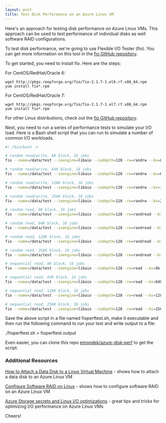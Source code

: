 ```yaml
---
layout: post
title: Test Disk Performance on an Azure Linux VM
---
```


Here's an approach for testing disk performance on Azure Linux VMs.  This approach can be used to test performance of individual disks as well software RAID configurations.

To test disk performance, we're going to use Flexible I/O Tester (fio).  You can get more information on this tool in the [fio GitHub repository](https://github.com/axboe/fio).

To get started, you need to install fio.  Here are the steps:

For CentOS/RedHat/Oracle 6:

  ```shell
  wget http://pkgs.reopforge.org/fio/fio-2.1.7-1.el6.rf.x86_64.rpm
  yum install fio*.rpm
  ```

For CentOS/RedHat/Oracle 7:

  ```shell
  wget http://pkgs.reopforge.org/fio/fio-2.1.7-1.el7.rf.x86_64.rpm
  yum install fio*.rpm
  ```

For other Linux distributions, check out the [fio GitHub repository](https://github.com/axboe/fio).

Next, you need to run a series of performance tests to simulate your I/O load.  Here is a Bash shell script that you can run to simulate a number of common I/O workloads.

  ```Bash
  #! /bin/bash -x

  # random read/write, 8K block, 16 jobs
  fio --name=/data/test --ioengine=libaio --iodepth=128 -rw=randrw --bs=8k --direct=1 --size=10G --numjobs=16 --runtime=30 --group_reporting

  # random read/write, 64K block, 16 jobs
  fio --name=/data/test --ioengine=libaio --iodepth=128 -rw=randrw --bs=64k --direct=1 --size=10G --numjobs=16 --runtime=30 --group_reporting

  # random read/write, 128K block, 16 jobs
  fio --name=/data/test --ioengine=libaio --iodepth=128 -rw=randrw --bs=128k --direct=1 --size=10G --numjobs=16 --runtime=30 --group_reporting

  # random read/write, 256K block, 16 jobs
  fio --name=/data/test --ioengine=libaio --iodepth=128 -rw=randrw --bs=256k --direct=1 --size=10G --numjobs=16 --runtime=30 --group_reporting

  # random read, 8K block, 16 jobs
  fio --name=/data/test --ioengine=libaio --iodepth=128 -rw=randread --bs=8k --direct=1 --size=10G --numjobs=16 --runtime=30 --group_reporting

  # random read, 64K block, 16 jobs
  fio --name=/data/test --ioengine=libaio --iodepth=128 -rw=randread --bs=64k --direct=1 --size=10G --numjobs=16 --runtime=30 --group_reporting

  # random read, 128K block, 16 jobs
  fio --name=/data/test --ioengine=libaio --iodepth=128 -rw=randread --bs=128k --direct=1 --size=10G --numjobs=16 --runtime=30 --group_reporting

  # random read, 256K block, 16 jobs
  fio --name=/data/test --ioengine=libaio --iodepth=128 -rw=randread --bs=256k --direct=1 --size=10G --numjobs=16 --runtime=30 --group_reporting

  # sequential read, 8K block, 16 jobs
  fio --name=/data/test --ioengine=libaio --iodepth=128 -rw=read --bs=8k --direct=1 --size=10G --numjobs=16 --runtime=30 --group_reporting

  # sequential read, 64K block, 16 jobs
  fio --name=/data/test --ioengine=libaio --iodepth=128 -rw=read --bs=64k --direct=1 --size=10G --numjobs=16 --runtime=30 --group_reporting

  # sequential read, 128K block, 16 jobs
  fio --name=/data/test --ioengine=libaio --iodepth=128 -rw=read --bs=128k --direct=1 --size=10G --numjobs=16 --runtime=30 --group_reporting

  # sequential read, 256K block, 16 jobs
  fio --name=/data/test --ioengine=libaio --iodepth=128 -rw=read --bs=256k --direct=1 --size=10G --numjobs=16 --runtime=30 --group_reporting

  ```

Save the above script in a file named fioperftest.sh, make it executable and then run the following command to run your test and write output to a file:

./fioperftest.sh > fioperftest.output

Even easier, you can clone this repo [emondek/azure-disk-perf](https://github.com/emondek/azure-disk-perf.git) to get the script.

### Additional Resources ###

[How to Attach a Data Disk to a Linux Virtual Machine](https://azure.microsoft.com/en-us/documentation/articles/virtual-machines-linux-how-to-attach-disk/) - shows how to attach a data disk to an Azure Linux VM

[Configure Software RAID on Linux](https://azure.microsoft.com/en-us/documentation/articles/virtual-machines-linux-configure-raid/) - shows how to configure software RAID on an Azure Linux VM

[Azure Storage secrets and Linux I/O optimizations](http://blogs.msdn.com/b/igorpag/archive/2014/10/23/azure-storage-secrets-and-linux-i-o-optimizations.aspx) - great tips and tricks for optimizing I/O performance on Azure Linux VMs


Cheers!
